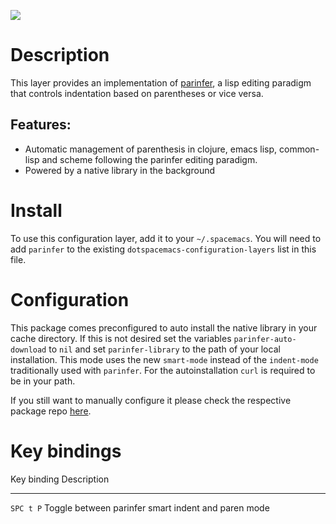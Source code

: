![](img/parinfer.png)

Description
===========

This layer provides an implementation of
[parinfer](https://shaunlebron.github.io/parinfer/), a lisp editing
paradigm that controls indentation based on parentheses or vice versa.

Features:
---------

-   Automatic management of parenthesis in clojure, emacs lisp,
    common-lisp and scheme following the parinfer editing paradigm.
-   Powered by a native library in the background

Install
=======

To use this configuration layer, add it to your `~/.spacemacs`. You will
need to add `parinfer` to the existing
`dotspacemacs-configuration-layers` list in this file.

Configuration
=============

This package comes preconfigured to auto install the native library in
your cache directory. If this is not desired set the variables
`parinfer-auto-download` to `nil` and set `parinfer-library` to the path
of your local installation. This mode uses the new `smart-mode` instead
of the `indent-mode` traditionally used with `parinfer`. For the
autoinstallation `curl` is required to be in your path.

If you still want to manually configure it please check the respective
package repo
[here](https://github.com/justinbarclay/parinfer-rust-mode).

Key bindings
============

  Key binding   Description
  ------------- -----------------------------------------------------
  `SPC t P`     Toggle between parinfer smart indent and paren mode

